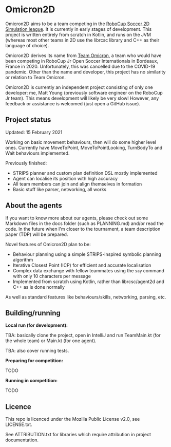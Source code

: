 # Omicron2D

Omicron2D aims to be a team competing in the [RoboCup Soccer 2D Simulation league](https://rcsoccersim.github.io/). It
is currently in early stages of development. This project is written entirely from scratch in Kotlin, and runs on the
JVM (whereas most other teams in 2D use the librcsc library and C++ as their language of choice).

Omicron2D derives its name from [Team Omicron](http://teamomicron.github.io/), a team who would have been competing in
RoboCup Jr Open Soccer Internationals in Bordeaux, France in 2020. Unfortunately, this was cancelled due to the COVID-19
pandemic. Other than the name and developer, this project has no similarity or relation to Team Omicron.

Omicron2D is currently an independent project consisting of only one developer: me, Matt Young (previously
software engineer on the RoboCup Jr team). This means development will likely be very slow! However, any feedback
or assistance is welcomed (just open a GitHub issue).

## Project status

Updated: 15 February 2021

Working on basic movement behaviours, then will do some higher level ones. Currently have MoveToPoint, MoveToPointLooking,
TurnBodyTo and Wait behaviours implemented.

Previously finished:

- STRIPS planner and custom plan definition DSL mostly implemented
- Agent can localise its position with high accuracy
- All team members can join and align themselves in formation
- Basic stuff like parser, networking, all works

## About the agents

If you want to know more about our agents, please check out some Markdown files in the docs folder (such as PLANNING.md)
and/or read the code. In the future when I'm closer to the tournament, a team description paper (TDP) will be
prepared.

Novel features of Omicron2D plan to be:

- Behaviour planning using a simple STRIPS-inspired symbolic planning algorithm
- Iterative Closest Point (ICP) for efficient and accurate localisation
- Complex data exchange with fellow teammates using the `say` command with only 10 characters per message
- Implemented from scratch using Kotlin, rather than librcsc/agent2d and C++ as is done normally

As well as standard features like behaviours/skills, networking, parsing, etc.

## Building/running

**Local run (for development):**

TBA: basically clone the project, open in IntelliJ and run TeamMain.kt (for the whole team) or Main.kt (for one agent).

TBA: also cover running tests.

**Preparing for competition:**

TODO

**Running in competition:**

TODO

## Licence

This repo is licenced under the Mozilla Public License v2.0, see LICENSE.txt.

See ATTRIBUTION.txt for libraries which require attribution in project documentation.
